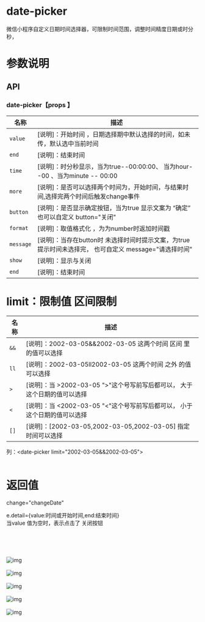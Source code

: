 # date-picker
微信小程序自定义日期时间选择器，可限制时间范围，调整时间精度日期或时分秒，


# 参数说明
## API

### date-picker【props 】

| 名称         | 描述                                                                                                           |
| ------------ | -------------------------------------------------------------------------------------------------------------- |
| `value`       | [说明]：开始时间 ，日期选择期中默认选择的时间，如未传，默认选中当前时间                                                   |
| `end` | [说明]：结束时间|
| `time` | [说明]：时分秒显示，当为true--00:00:00、  当为hour--00 、当为minute -- 00:00|
| `more` | [说明]：是否可以选择两个时间为，开始时间，与结果时间,选择完两个时间后触发change事件|
| `button` | [说明]：是否显示确定按钮，当为true 显示文案为 “确定” 也可以自定义 button="关闭"|
| `format` | [说明]：取值格式化 ，为为number时返加时间戳|
| `message` | [说明]：当存在button时 未选择时间时提示文案，为true 提示时间未选择完， 也可自定义 message="请选择时间" |
| `show` | [说明]：显示与关闭|
| `end` | [说明]：结束时间|

# limit：限制值 区间限制
| 名称         | 描述                                                                                                           |
| ------------ | -------------------------------------------------------------------------------------------------------------- |
| `&&` | [说明]：2002-03-05&&2002-03-05  这两个时间 区间 里的值可以选择|
| `ll` | [说明]：2002-03-05ll2002-03-05  这两个时间 之外 的值可以选择|
| `>` | [说明]：当 >2002-03-05  ">"这个号写前写后都可以， 大于这个日期的值可以选择|
| `<` | [说明]：当 <2002-03-05  "<"这个号写前写后都可以， 小于这个日期的值可以选择|
| `[]` | [说明]：[2002-03-05,2002-03-05,2002-03-05]  指定时间可以选择|


列：\<date-picker limit="2002-03-05&&2002-03-05">
<br><br>

# 返回值
 change="changeDate"
 
e.detail={value:时间或开始时间,end:结束时间}
<br>
当value 值为空时，表示点击了 关闭按钮

<br><br><br>
  


![img](https://github.com/wyulang/wx-date/blob/main/demo-pic/date1.png)
<br><br>
![img](https://github.com/wyulang/wx-date/blob/main/demo-pic/date3.png)
<br><br>
![img](https://github.com/wyulang/wx-date/blob/main/demo-pic/date4.png)
<br><br>
![img](https://github.com/wyulang/wx-date/blob/main/demo-pic/date5.png)
<br><br>
![img](https://github.com/wyulang/wx-date/blob/main/demo-pic/date6.png)


